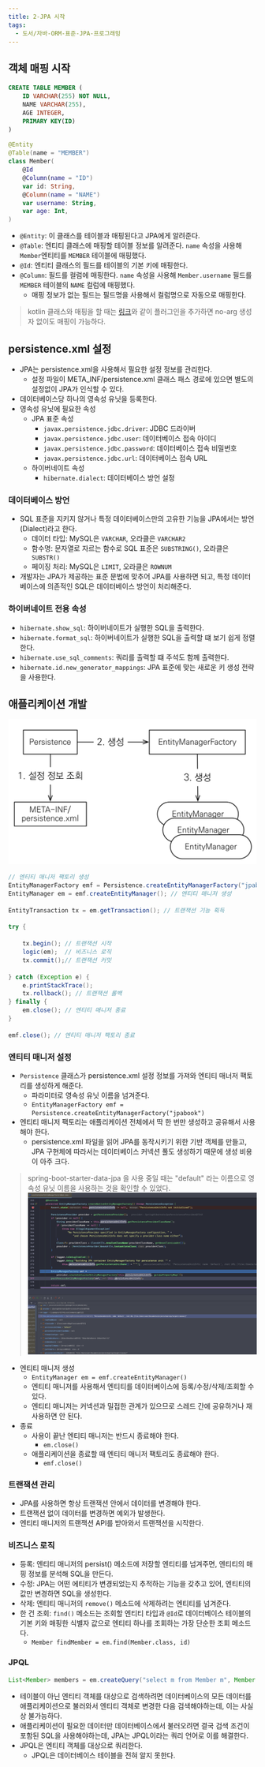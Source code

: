 ```yaml
---
title: 2-JPA 시작
tags:
  - 도서/자바-ORM-표준-JPA-프로그래밍
---
```

## 객체 매핑 시작

```sql
CREATE TABLE MEMBER (  
    ID VARCHAR(255) NOT NULL,  
    NAME VARCHAR(255),  
    AGE INTEGER,  
    PRIMARY KEY(ID)  
)
```

```kotlin
@Entity  
@Table(name = "MEMBER")  
class Member(  
    @Id  
    @Column(name = "ID")  
    var id: String,  
    @Column(name = "NAME")  
    var username: String,  
    var age: Int,  
)
```

- `@Entity`: 이 클래스를 테이블과 매핑된다고 JPA에게 알려준다.
- `@Table`: 엔티티 클래스에 매핑할 테이블 정보를 알려준다. `name` 속성을 사용해 `Member`엔티티를 `MEMBER` 테이블에 매핑했다.
- `@Id`: 엔티티 클래스의 필드를 테이블의 기본 키에 매핑한다.
- `@Column`: 필드를 컬럼에 매핑한다. `name` 속성을 사용해 `Member.username` 필드를 `MEMBER` 테이블의 `NAME` 컬럼에 매핑했다.
	- 매핑 정보가 없는 필드는 필드명을 사용해서 컬럼명으로 자동으로 매핑한다.

> kotlin 클래스와 매핑을 할 때는 [링크](https://kotlinlang.org/docs/no-arg-plugin.html#jpa-support)와 같이 플러그인을 추가하면 no-arg 생성자 없이도 매핑이 가능하다.

## persistence.xml 설정

- JPA는 persistence.xml을 사용해서 필요한 설정 정보를 관리한다.
	- 설정 파일이 META_INF/persistence.xml 클래스 패스 경로에 있으면 별도의 설정없이 JPA가 인식할 수 있다.
- 데이터베이스당 하나의 영속성 유닛을 등록한다.
- 영속성 유닛에 필요한 속성
	- JPA 표준 속성
		- `javax.persistence.jdbc.driver`: JDBC 드라이버
		- `javax.persistence.jdbc.user`: 데이터베이스 접속 아이디
		- `javax.persistence.jdbc.password`: 데이터베이스 접속 비밀번호
		- `javax.persistence.jdbc.url`: 데이터베이스 접속 URL
	- 하이버네이트 속성
		- `hibernate.dialect`: 데이터베이스 방언 설정

### 데이터베이스 방언

- SQL 표준을 지키지 않거나 특정 데이터베이스만의 고유한 기능을 JPA에서는 방언(Dialect)라고 한다.
	- 데이터 타입: MySQL은 `VARCHAR`, 오라클은 `VARCHAR2`
	- 함수명: 문자열로 자르는 함수로 SQL 표준은 `SUBSTRING()`, 오라클은 `SUBSTR()`
	- 페이징 처리: MySQL은 `LIMIT`, 오라클은 `ROWNUM`
- 개발자는 JPA가 제공하는 표준 문법에 맞추어 JPA를 사용하면 되고, 특정 데이터베이스에 의존적인 SQL은 데이터베이스 방언이 처리해준다.

### 하이버네이트 전용 속성

- `hibernate.show_sql`: 하이버네이트가 실행한 SQL을 출력한다.
- `hibernate.format_sql`: 하이버네이트가 실행한 SQL을 출력할 떄 보기 쉽게 정렬한다.
- `hibernate.use_sql_comments`: 쿼리를 출력할 떄 주석도 함께 출력한다.
- `hibernate.id.new_generator_mappings`: JPA 표준에 맞는 새로운 키 생성 전략을 사용한다.

## 애플리케이션 개발

![](assets/Pasted%20image%2020241022230928.png)

```java
// 엔티티 매니저 팩토리 생성
EntityManagerFactory emf = Persistence.createEntityManagerFactory("jpabook");
EntityManager em = emf.createEntityManager(); // 엔티티 매니저 생성

EntityTransaction tx = em.getTransaction(); // 트랜잭션 기능 획득

try {

	tx.begin(); // 트랜잭션 시작
	logic(em);  // 비즈니스 로직
	tx.commit();// 트랜잭션 커밋

} catch (Exception e) {
	e.printStackTrace();
	tx.rollback(); // 트랜잭션 롤백
} finally {
	em.close(); // 엔티티 매니저 종료
}

emf.close(); // 엔티티 매니저 팩토리 종료
```


### 엔티티 매니저 설정

- `Persistence` 클래스가 persistence.xml 설정 정보를 가져와 엔티티 매너저 팩토리를 생성하게 해준다.
	- 파라미터로 영속성 유닛 이름을 넘겨준다.
	- `EntityManagerFactory emf = Persistence.createEntityManagerFactory("jpabook")`
- 엔티티 매니저 팩토리는 애플리케이션 전체에서 딱 한 번만 생성하고 공유해서 사용해야 한다.
	- persistence.xml 파일을 읽어 JPA를 동작시키기 위한 기반 객체를 만들고, JPA 구현체에 따라서는 데이터베이스 커넥션 풀도 생성하기 때문에 생성 비용이 아주 크다.

> spring-boot-starter-data-jpa 을 사용 중일 때는 "default" 라는 이름으로 영속성 유닛 이름을 사용하는 것을 확인할 수 있었다.
> ![](assets/Pasted%20image%2020241022225530.png)

- 엔티티 매니저 생성
	- `EntityManager em = emf.createEntityManager()`
	- 엔티티 매니저를 사용해서 엔티티를 데이터베이스에 등록/수정/삭제/조회할 수 있다.
	- 엔티티 매니저는 커넥션과 밀접한 관계가 있으므로 스레드 간에 공유하거나 재사용하면 안 된다.
- 종료
	- 사용이 끝난 엔티티 매니저는 반드시 종료해야 한다.
		- `em.close()`
	- 애플리케이션을 종료할 때 엔티티 매니저 팩토리도 종료해야 한다.
		- `emf.close()`

### 트랜잭션 관리

- JPA를 사용하면 항상 트랜잭션 안에서 데이터를 변경해야 한다.
- 트랜잭션 없이 데이터를 변경하면 예외가 발생한다.
- 엔티티 매니저의 트랜잭션 API를 받아와서 트랜잭션을 시작한다.

### 비즈니스 로직

- 등록: 엔티티 매니저의 persist() 메소드에 저장할 엔티티를 넘겨주면, 엔티티의 매핑 정보를 분석해 SQL을 만든다.
- 수정: JPA는 어떤 에티티가 변경되었는지 추적하는 기능을 갖추고 있어, 엔티티의 값만 변경하면 SQL을 생성한다.
- 삭제: 엔티티 매니저의 `remove()` 메소드에 삭제하려는 엔티티를 넘겨준다.
- 한 건 조회: `find()` 메소드는 조회할 엔티티 타입과 `@Id`로 데이터베이스 테이블의 기본 키와 매핑한 식별자 값으로 엔티티 하나를 조회하는 가장 단순한 조회 메소드다.
	- `Member findMember = em.find(Member.class, id)`

### JPQL

```java
List<Member> members = em.createQuery("select m from Member m", Member.class).getResultList();
```

- 테이블이 아닌 엔티티 객체를 대상으로 검색하려면 데이터베이스의 모든 데이터를 애플리케이션으로 불러와서 엔티티 객체로 변경한 다음 검색해야하는데, 이는 사실상 불가능하다.
- 애플리케이션이 필요한 데이터만 데이터베이스에서 불러오려면 결국 검색 조건이 포함된 SQL을 사용해야하는데, JPA는 JPQL이라는 쿼리 언어로 이를 해결한다.
- JPQL은 엔티티 객체를 대상으로 쿼리한다.
	- JPQL은 데이터베이스 테이블을 전혀 알지 못한다.
